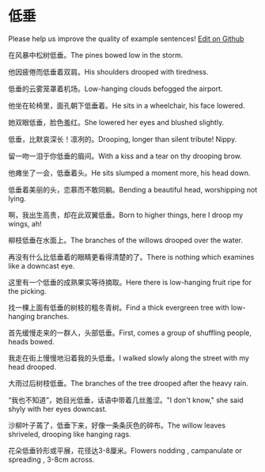 # 低垂

Please help us improve the quality of example sentences! [Edit on Github](https://github.com/jiyushe/jiyu-example-sentence-source/blob/main/chinese/dichui.md)

<p><span class="chinese">在风暴中松树低垂。</span><span class="english">The pines bowed low in the storm.</span></p>

<p><span class="chinese">他因疲倦而低垂着双肩。</span><span class="english">His shoulders drooped with tiredness.</span></p>

<p><span class="chinese">低垂的云雾笼罩着机场。</span><span class="english">Low-hanging clouds befogged the airport.</span></p>

<p><span class="chinese">他坐在轮椅里，面孔朝下低垂着。</span><span class="english">He sits in a wheelchair, his face lowered.</span></p>

<p><span class="chinese">她双眼低垂，脸色羞红。</span><span class="english">She lowered her eyes and blushed slightly.</span></p>

<p><span class="chinese">低垂，比默哀深长！凛冽的。</span><span class="english">Drooping, longer than silent tribute! Nippy.</span></p>

<p><span class="chinese">留一吻一泪于你低垂的眉间。</span><span class="english">With a kiss and a tear on thy drooping brow.</span></p>

<p><span class="chinese">他瘫坐了一会，低垂着头。</span><span class="english">He sits slumped a moment more, his head down.</span></p>

<p><span class="chinese">低垂着美丽的头，恋慕而不敢同躺。</span><span class="english">Bending a beautiful head, worshipping not lying.</span></p>

<p><span class="chinese">啊，我出生高贵，却在此双翼低垂。</span><span class="english">Born to higher things, here I droop my wings, ah!</span></p>

<p><span class="chinese">柳枝低垂在水面上。</span><span class="english">The branches of the willows drooped over the water.</span></p>

<p><span class="chinese">再没有什么比低垂着的眼睛更看得清楚的了。</span><span class="english">There is nothing which examines like a downcast eye.</span></p>

<p><span class="chinese">这里有一个低垂的成熟果实等待摘取。</span><span class="english">Here there is low-hanging fruit ripe for the picking.</span></p>

<p><span class="chinese">找一棵上面有低垂的树枝的粗冬青树。</span><span class="english">Find a thick evergreen tree with low-hanging branches.</span></p>

<p><span class="chinese">首先缓慢走来的一群人，头部低垂。</span><span class="english">First, comes a group of shuffling people, heads bowed.</span></p>

<p><span class="chinese">我走在街上慢慢地沿着我的头低垂。</span><span class="english">I walked slowly along the street with my head drooped.</span></p>

<p><span class="chinese">大雨过后树枝低垂。</span><span class="english">The branches of the tree drooped after the heavy rain.</span></p>

<p><span class="chinese">“我也不知道”，她目光低垂，话语中带着几丝羞涩。</span><span class="english">"I don't know," she said shyly with her eyes downcast.</span></p>

<p><span class="chinese">沙柳叶子蔫了，低垂下来，好像一条条灰色的碎布。</span><span class="english">The willow leaves shriveled, drooping like hanging rags.</span></p>

<p><span class="chinese">花朵低垂铃形或平展，花径达3-8厘米。</span><span class="english">Flowers nodding , campanulate or spreading , 3-8cm across.</span></p>

